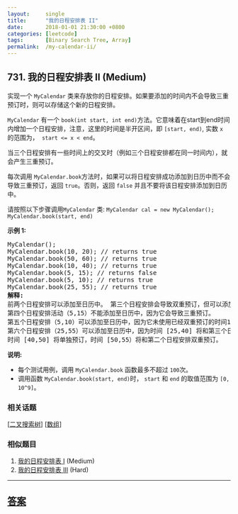 ```yaml
---
layout:     single
title:      "我的日程安排表 II"
date:       2018-01-01 21:30:00 +0800
categories: [leetcode]
tags:       [Binary Search Tree, Array]
permalink:  /my-calendar-ii/
---
```


## 731. 我的日程安排表 II (Medium)

<p>实现一个 <code>MyCalendar</code> 类来存放你的日程安排。如果要添加的时间内不会导致三重预订时，则可以存储这个新的日程安排。</p>

<p><code>MyCalendar</code> 有一个 <code>book(int start, int end)</code>方法。它意味着在start到end时间内增加一个日程安排，注意，这里的时间是半开区间，即 <code>[start, end)</code>, 实数&nbsp;<code>x</code> 的范围为， &nbsp;<code>start &lt;= x &lt; end</code>。</p>

<p>当三个日程安排有一些时间上的交叉时（例如三个日程安排都在同一时间内），就会产生三重预订。</p>

<p>每次调用 <code>MyCalendar.book</code>方法时，如果可以将日程安排成功添加到日历中而不会导致三重预订，返回 <code>true</code>。否则，返回 <code>false</code> 并且不要将该日程安排添加到日历中。</p>

<p>请按照以下步骤调用<code>MyCalendar</code> 类: <code>MyCalendar cal = new MyCalendar();</code> <code>MyCalendar.book(start, end)</code></p>

<p><strong>示例 1:</strong></p>

<pre>MyCalendar();
MyCalendar.book(10, 20); // returns true
MyCalendar.book(50, 60); // returns true
MyCalendar.book(10, 40); // returns true
MyCalendar.book(5, 15); // returns false
MyCalendar.book(5, 10); // returns true
MyCalendar.book(25, 55); // returns true
<strong>解释:</strong> 
前两个日程安排可以添加至日历中。 第三个日程安排会导致双重预订，但可以添加至日历中。
第四个日程安排活动（5,15）不能添加至日历中，因为它会导致三重预订。
第五个日程安排（5,10）可以添加至日历中，因为它未使用已经双重预订的时间10。
第六个日程安排（25,55）可以添加至日历中，因为时间 [25,40] 将和第三个日程安排双重预订；
时间 [40,50] 将单独预订，时间 [50,55）将和第二个日程安排双重预订。
</pre>

<p><strong>说明:</strong></p>

<ul>
	<li>每个测试用例，调用&nbsp;<code>MyCalendar.book</code>&nbsp;函数最多不超过&nbsp;<code>100</code>次。</li>
	<li>调用函数&nbsp;<code>MyCalendar.book(start, end)</code>时，&nbsp;<code>start</code> 和&nbsp;<code>end</code> 的取值范围为&nbsp;<code>[0, 10^9]</code>。</li>
</ul>

### 相关话题
  [[二叉搜索树](https://github.com/openset/leetcode/tree/master/tag/binary-search-tree/README.md)]
  [[数组](https://github.com/openset/leetcode/tree/master/tag/array/README.md)]

### 相似题目
  1. [我的日程安排表 I](/my-calendar-i) (Medium)
  1. [我的日程安排表 III](/my-calendar-iii) (Hard)

---

## [答案](https://github.com/openset/leetcode/tree/master/problems/my-calendar-ii)
